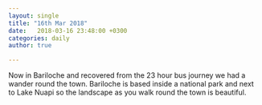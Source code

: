 ```yaml
---
layout: single
title: "16th Mar 2018"
date:   2018-03-16 23:48:00 +0300
categories: daily
author: true

---
```


Now in Bariloche and recovered from the 23 hour bus journey we had a wander round the town. Bariloche is based inside a national park and next to Lake Nuapi so the landscape as you walk round the town is beautiful.
